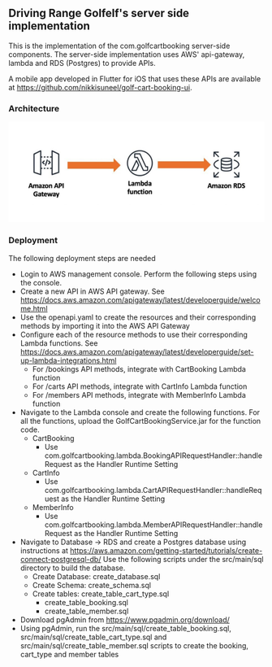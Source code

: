 ## Driving Range Golfelf's server side implementation

This is the implementation of the com.golfcartbooking server-side components. The server-side implementation uses AWS' api-gateway, lambda and RDS (Postgres) to provide APIs.

A mobile app developed in Flutter for iOS that uses these APIs are available at https://github.com/nikkisuneel/golf-cart-booking-ui.

### Architecture

![Architecture](images/architecture.png)

### Deployment

The following deployment steps are needed
- Login to AWS management console. Perform the following steps using the console.
- Create a new API in AWS API gateway. See https://docs.aws.amazon.com/apigateway/latest/developerguide/welcome.html
- Use the openapi.yaml to create the resources and their corresponding methods by importing it into the AWS API Gateway
- Configure each of the resource methods to use their corresponding Lambda functions. See https://docs.aws.amazon.com/apigateway/latest/developerguide/set-up-lambda-integrations.html
  * For /bookings API methods, integrate with CartBooking Lambda function
  * For /carts API methods, integrate with CartInfo Lambda function
  * For /members API methods, integrate with MemberInfo Lambda function  
- Navigate to the Lambda console and create the following functions. For all the functions, upload the GolfCartBookingService.jar for the function code.
    * CartBooking
      * Use com.golfcartbooking.lambda.BookingAPIRequestHandler::handleRequest as the Handler Runtime Setting
    * CartInfo
      * Use com.golfcartbooking.lambda.CartAPIRequestHandler::handleRequest as the Handler Runtime Setting
    * MemberInfo
      * Use com.golfcartbooking.lambda.MemberAPIRequestHandler::handleRequest as the Handler Runtime Setting
- Navigate to Database -> RDS and create a Postgres database using instructions at https://aws.amazon.com/getting-started/tutorials/create-connect-postgresql-db/
  Use the following scripts under the src/main/sql directory to build the database.
    * Create Database: create_database.sql
    * Create Schema: create_schema.sql
    * Create tables: create_table_cart_type.sql
        * create_table_booking.sql
        * create_table_member.sql
- Download pgAdmin from https://www.pgadmin.org/download/
- Using pgAdmin, run the src/main/sql/create_table_booking.sql, src/main/sql/create_table_cart_type.sql and src/main/sql/create_table_member.sql scripts to create the booking, cart_type and member tables
